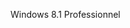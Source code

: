 <Token xmlns:xlink="http://www.w3.org/1999/xlink">Windows 8.1 Professionnel</Token>

<!--HONumber=Apr16_HO1-->


